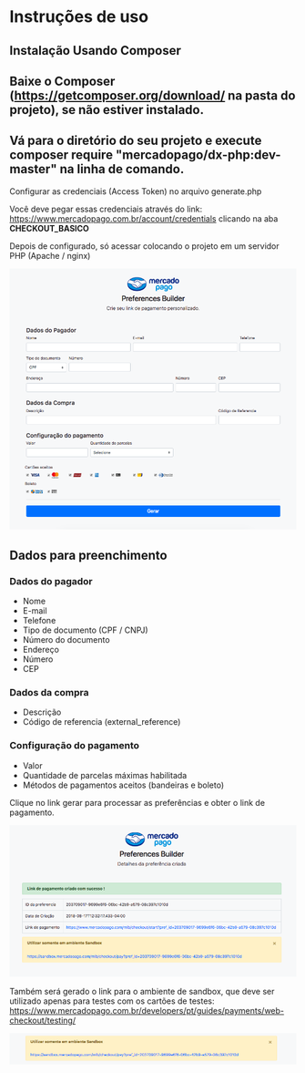 # Instruções de uso

## Instalação Usando Composer
## Baixe o Composer (https://getcomposer.org/download/ na pasta do projeto), se não estiver instalado.
## Vá para o diretório do seu projeto e execute composer require "mercadopago/dx-php:dev-master" na linha de comando.



Configurar as credenciais (Access Token) no arquivo generate.php


Você deve pegar essas credenciais através do link: <https://www.mercadopago.com.br/account/credentials> clicando na aba **CHECKOUT_BASICO**


Depois de configurado, só acessar colocando o projeto em um servidor PHP (Apache / nginx)

![Principal](/images/principal.png)

## Dados para preenchimento

### Dados do pagador

* Nome
* E-mail
* Telefone
* Tipo de documento (CPF / CNPJ)
* Número do documento
* Endereço
* Número
* CEP

### Dados da compra

* Descrição
* Código de referencia (external_reference)

### Configuração do pagamento

* Valor
* Quantidade de parcelas máximas habilitada
* Métodos de pagamentos aceitos (bandeiras e boleto)

Clique no link gerar para processar as preferências e obter o link de pagamento.

![Generate](/images/generate.png)

Também será gerado o link para o ambiente de sandbox, que deve ser utilizado apenas para testes com os cartões de testes: <https://www.mercadopago.com.br/developers/pt/guides/payments/web-checkout/testing/>

![Generate](/images/sandbox.png)
